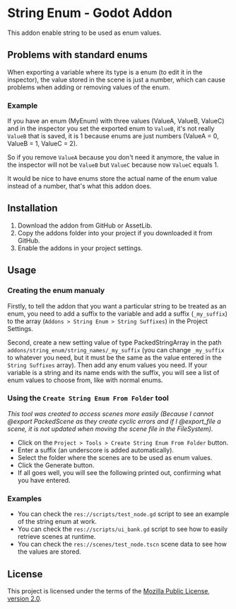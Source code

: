 # String Enum - Godot Addon

This addon enable string to be used as enum values.

## Problems with standard enums

When exporting a variable where its type is a enum (to edit it in the inspector), the value stored in the scene is just a number, which can cause problems when adding or removing values of the enum.

### Example

If you have an enum (MyEnum) with three values (ValueA, ValueB, ValueC) and in the inspector you set the exported enum to `ValueB`, it's not really `ValueB` that is saved, it is 1 because enums are just numbers (ValueA = 0, ValueB = 1, ValueC = 2).

So if you remove `ValueA` because you don't need it anymore, the value in the inspector will not be `ValueB` but `ValueC` because now `ValueC` equals 1.

It would be nice to have enums store the actual name of the enum value instead of a number, that's what this addon does.

## Installation

1. Download the addon from GitHub or AssetLib.
2. Copy the addons folder into your project if you downloaded it from GitHub.
3. Enable the addons in your project settings.

## Usage

### Creating the enum manualy

Firstly, to tell the addon that you want a particular string to be treated as an enum, you need to add a suffix to the variable and add a suffix (`_my_suffix`) to the array (`Addons > String Enum > String Suffixes`) in the Project Settings.

Second, create a new setting value of type PackedStringArray in the path `addons/string_enum/string_names/_my_suffix` (you can change `_my_suffix` to whatever you need, but it must be the same as the value entered in the `String Suffixes` array). Then add any enum values you need. If your variable is a string and its name ends with the suffix, you will see a list of enum values to choose from, like with normal enums.

### Using the `Create String Enum From Folder` tool

*This tool was created to access scenes more easily (Because I cannot @export PackedScene as they create cyclic errors and if I @export_file a scene, it is not updated when moving the scene file in the FileSystem).*

- Click on the `Project > Tools > Create String Enum From Folder` button.
- Enter a suffix (an underscore is added automatically).
- Select the folder where the scenes are to be used as enum values.
- Click the Generate button.
- If all goes well, you will see the following printed out, confirming what you have entered.

### Examples

- You can check the `res://scripts/test_node.gd` script to see an example of the string enum at work.
- You can check the `res://scripts/ui_bank.gd` script to see how to easily retrieve scenes at runtime.
- You can check the `res://scenes/test_node.tscn` scene data to see how the values are stored.

## License

This project is licensed under the terms of the [Mozilla Public License, version 2.0](https://www.mozilla.org/en-US/MPL/2.0/).
